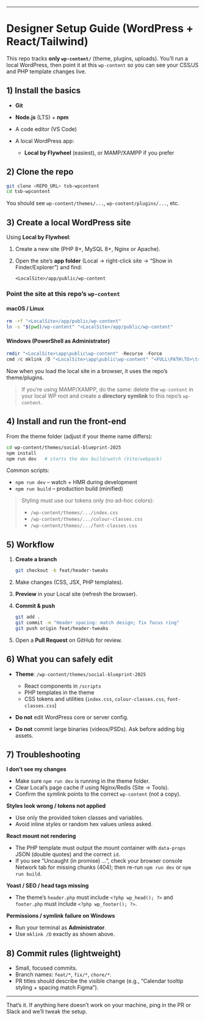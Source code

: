 
---

# Designer Setup Guide (WordPress + React/Tailwind)

This repo tracks **only `wp-content/`** (theme, plugins, uploads). You’ll run a local WordPress, then point it at this `wp-content` so you can see your CSS/JS and PHP template changes live.

## 1) Install the basics

* **Git**
* **Node.js** (LTS) + **npm**
* A code editor (VS Code)
* A local WordPress app:

  * **Local by Flywheel** (easiest), or MAMP/XAMPP if you prefer

## 2) Clone the repo

```bash
git clone <REPO_URL> tsb-wpcontent
cd tsb-wpcontent
```

You should see `wp-content/themes/...`, `wp-content/plugins/...`, etc.

## 3) Create a local WordPress site

Using **Local by Flywheel**:

1. Create a new site (PHP 8+, MySQL 8+, Nginx or Apache).
2. Open the site’s **app folder** (Local → right-click site → “Show in Finder/Explorer”) and find:

   ```
   <LocalSite>/app/public/wp-content
   ```

### Point the site at this repo’s `wp-content`

#### macOS / Linux

```bash
rm -rf "<LocalSite>/app/public/wp-content"
ln -s "$(pwd)/wp-content" "<LocalSite>/app/public/wp-content"
```

#### Windows (PowerShell as Administrator)

```powershell
rmdir "<LocalSite>\app\public\wp-content" -Recurse -Force
cmd /c mklink /D "<LocalSite>\app\public\wp-content" "<FULL\PATH\TO>\tsb-wpcontent\wp-content"
```

Now when you load the local site in a browser, it uses the repo’s theme/plugins.

> If you’re using MAMP/XAMPP, do the same: delete the `wp-content` in your local WP root and create a **directory symlink** to this repo’s `wp-content`.

## 4) Install and run the front-end

From the theme folder (adjust if your theme name differs):

```bash
cd wp-content/themes/social-blueprint-2025
npm install
npm run dev   # starts the dev build/watch (Vite/webpack)
```

Common scripts:

* `npm run dev` – watch + HMR during development
* `npm run build` – production build (minified)

> Styling must use our tokens only (no ad-hoc colors):
>
> * `/wp-content/themes/.../index.css`
> * `/wp-content/themes/.../colour-classes.css`
> * `/wp-content/themes/.../font-classes.css`

## 5) Workflow

1. **Create a branch**

   ```bash
   git checkout -b feat/header-tweaks
   ```
2. Make changes (CSS, JSX, PHP templates).
3. **Preview** in your Local site (refresh the browser).
4. **Commit & push**

   ```bash
   git add .
   git commit -m "Header spacing: match design; fix focus ring"
   git push origin feat/header-tweaks
   ```
5. Open a **Pull Request** on GitHub for review.

## 6) What you can safely edit

* **Theme**: `/wp-content/themes/social-blueprint-2025`

  * React components in `/scripts`
  * PHP templates in the theme
  * CSS tokens and utilities (`index.css`, `colour-classes.css`, `font-classes.css`)
* **Do not** edit WordPress core or server config.
* **Do not** commit large binaries (videos/PSDs). Ask before adding big assets.

## 7) Troubleshooting

**I don’t see my changes**

* Make sure `npm run dev` is running in the theme folder.
* Clear Local’s page cache if using Nginx/Redis (Site → Tools).
* Confirm the symlink points to the correct `wp-content` (not a copy).

**Styles look wrong / tokens not applied**

* Use only the provided token classes and variables.
* Avoid inline styles or random hex values unless asked.

**React mount not rendering**

* The PHP template must output the mount container with `data-props` JSON (double quotes) and the correct `id`.
* If you see “Uncaught (in promise) …”, check your browser console Network tab for missing chunks (404); then re-run `npm run dev` or `npm run build`.

**Yoast / SEO / head tags missing**

* The theme’s `header.php` must include `<?php wp_head(); ?>` and `footer.php` must include `<?php wp_footer(); ?>`.

**Permissions / symlink failure on Windows**

* Run your terminal as **Administrator**.
* Use `mklink /D` exactly as shown above.

## 8) Commit rules (lightweight)

* Small, focused commits.
* Branch names: `feat/*`, `fix/*`, `chore/*`.
* PR titles should describe the visible change (e.g., “Calendar tooltip styling + spacing match Figma”).

---

That’s it. If anything here doesn’t work on your machine, ping in the PR or Slack and we’ll tweak the setup.
